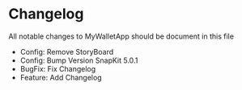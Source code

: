 # Changelog

All notable changes to MyWalletApp should be document in this file

- Config: Remove StoryBoard
- Config: Bump Version SnapKit 5.0.1
- BugFix: Fix Changelog
- Feature: Add Changelog
